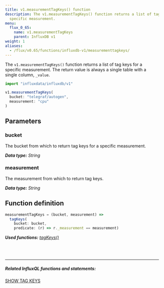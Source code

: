 ```yaml
---
title: v1.measurementTagKeys() function
description: The v1.measurementTagKeys() function returns a list of tag keys for a
  specific measurement.
menu:
  flux_0_65:
    name: v1.measurementTagKeys
    parent: InfluxDB v1
weight: 1
aliases:
  - /flux/v0.65/functions/influxdb-v1/measurementtagkeys/
---
```


The `v1.measurementTagKeys()` function returns a list of tag keys for a specific measurement.
The return value is always a single table with a single column, `_value`.

```js
import "influxdata/influxdb/v1"

v1.measurementTagKeys(
  bucket: "telegraf/autogen",
  measurement: "cpu"
)
```

## Parameters

### bucket
The bucket from which to return tag keys for a specific measurement.

_**Data type:** String_

### measurement
The measurement from which to return tag keys.

_**Data type:** String_

## Function definition
```js
measurementTagKeys = (bucket, measurement) =>
  tagKeys(
    bucket: bucket,
    predicate: (r) => r._measurement == measurement)
```

_**Used functions:**
[tagKeys()](/flux/v0.65/stdlib/influxdb-v1/tagkeys)_

<hr style="margin-top:4rem"/>

##### Related InfluxQL functions and statements:
[SHOW TAG KEYS](/influxdb/latest/query_language/schema_exploration#show-tag-keys)
